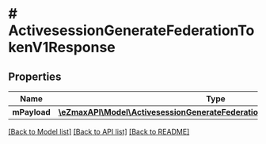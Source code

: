 # # ActivesessionGenerateFederationTokenV1Response

## Properties

Name | Type | Description | Notes
------------ | ------------- | ------------- | -------------
**mPayload** | [**\eZmaxAPI\Model\ActivesessionGenerateFederationTokenV1ResponseMPayload**](ActivesessionGenerateFederationTokenV1ResponseMPayload.md) |  |

[[Back to Model list]](../../README.md#models) [[Back to API list]](../../README.md#endpoints) [[Back to README]](../../README.md)
